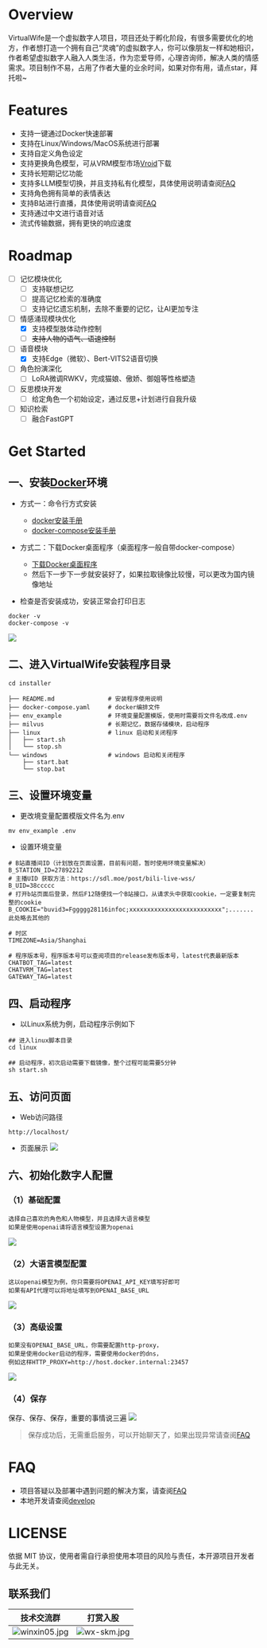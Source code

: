 # Overview

VirtualWife是一个虚拟数字人项目，项目还处于孵化阶段，有很多需要优化的地方，作者想打造一个拥有自己“灵魂”的虚拟数字人，你可以像朋友一样和她相识，作者希望虚拟数字人融入人类生活，作为恋爱导师，心理咨询师，解决人类的情感需求。项目制作不易，占用了作者大量的业余时间，如果对你有用，请点star，拜托啦~

# Features
- 支持一键通过Docker快速部署
- 支持在Linux/Windows/MacOS系统进行部署
- 支持自定义角色设定
- 支持更换角色模型，可从VRM模型市场[Vroid](https://hub.vroid.com/)下载
- 支持长短期记忆功能
- 支持多LLM模型切换，并且支持私有化模型，具体使用说明请查阅[FAQ](FAQ.md)
- 支持角色拥有简单的表情表达
- 支持B站进行直播，具体使用说明请查阅[FAQ](FAQ.md)
- 支持通过中文进行语音对话
- 流式传输数据，拥有更快的响应速度

# Roadmap

- [ ] 记忆模块优化
    - [ ] 支持联想记忆
    - [ ] 提高记忆检索的准确度
    - [ ] 支持记忆遗忘机制，去除不重要的记忆，让AI更加专注
- [ ] 情感涌现模块优化
    - [x] 支持模型肢体动作控制
    - [ ] ~~支持人物的语气、语速控制~~
- [ ] 语音模块
    - [x] 支持Edge（微软）、Bert-VITS2语音切换
- [ ] 角色扮演深化
    - [ ] LoRA微调RWKV，完成猫娘、傲娇、御姐等性格塑造
- [ ] 反思模块开发
    - [ ] 给定角色一个初始设定，通过反思+计划进行自我升级
- [ ] 知识检索
    - [ ] 融合FastGPT

# Get Started

## 一、安装[Docker](https://www.docker.com/)环境

- 方式一：命令行方式安装
    - [docker安装手册](https://www.runoob.com/docker/macos-docker-install.html)
    - [docker-compose安装手册](https://www.runoob.com/docker/docker-compose.html)
- 方式二：下载Docker桌面程序（桌面程序一般自带docker-compose）
    - [下载Docker桌面程序](https://www.docker.com/)
    - 然后下一步下一步就安装好了，如果拉取镜像比较慢，可以更改为国内镜像地址

- 检查是否安装成功，安装正常会打印日志
```
docker -v
docker-compose -v
```
![](docs/docker-version-log.png)

## 二、进入VirtualWife安装程序目录

```
cd installer
```

```
├── README.md               # 安装程序使用说明
├── docker-compose.yaml     # docker编排文件
├── env_example             # 环境变量配置模版，使用时需要将文件名改成.env
├── milvus                  # 长期记忆，数据存储模块，启动程序
├── linux                   # linux 启动和关闭程序
│   ├── start.sh
│   └── stop.sh
└── windows                 # windows 启动和关闭程序
    ├── start.bat
    └── stop.bat
```

## 三、设置环境变量

- 更改境变量配置模版文件名为.env
```
mv env_example .env
```
- 设置环境变量
```
# B站直播间ID（计划放在页面设置，目前有问题，暂时使用环境变量解决）
B_STATION_ID=27892212
# 主播UID 获取方法：https://sdl.moe/post/bili-live-wss/
B_UID=38ccccc
# 打开b站页面后登录，然后F12随便找一个B站接口，从请求头中获取cookie，一定要复制完整的cookie
B_COOKIE="buvid3=Fggggg28116infoc;xxxxxxxxxxxxxxxxxxxxxxxxxx";....... 此处略去其他的

# 时区
TIMEZONE=Asia/Shanghai

# 程序版本号，程序版本号可以查阅项目的release发布版本号，latest代表最新版本
CHATBOT_TAG=latest
CHATVRM_TAG=latest
GATEWAY_TAG=latest
```

## 四、启动程序

- 以Linux系统为例，启动程序示例如下
```
## 进入linux脚本目录
cd linux

## 启动程序，初次启动需要下载镜像，整个过程可能需要5分钟
sh start.sh
```

## 五、访问页面

- Web访问路径
```shell
http://localhost/
```
- 页面展示
![](docs/16925232398938.jpg)

## 六、初始化数字人配置

### （1）基础配置
```
选择自己喜欢的角色和人物模型，并且选择大语言模型
如果是使用openai请将语言模型设置为openai
```
![](docs/16925233912142.jpg)

### （2）大语言模型配置
```
这以openai模型为例，你只需要将OPENAI_API_KEY填写好即可
如果有API代理可以将地址填写到OPENAI_BASE_URL
```
![](docs/16925238212736.jpg)

### （3）高级设置
```
如果没有OPENAI_BASE_URL，你需要配置http-proxy，
如果是使用docker启动的程序，需要使用docker的dns，
例如这样HTTP_PROXY=http://host.docker.internal:23457
```
![](docs/16925239975597.jpg)

### （4）保存
保存、保存、保存，重要的事情说三遍
![](docs/16925241544548.jpg)

> 保存成功后，无需重启服务，可以开始聊天了，如果出现异常请查阅[FAQ](FAQ.md)

# FAQ
- 项目答疑以及部署中遇到问题的解决方案，请查阅[FAQ](FAQ.md)
- 本地开发请查阅[develop](develop.md)

# LICENSE

依据 MIT 协议，使用者需自行承担使用本项目的风险与责任，本开源项目开发者与此无关。

## 联系我们

| 技术交流群 | 打赏入股 |
|-------|------|
| ![winxin05.jpg](docs/winxin05.jpg)  | ![wx-skm.jpg](docs/wx-skm.jpg) |





